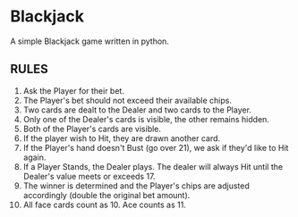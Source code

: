 # Blackjack
A simple Blackjack game written in python.

## RULES

1. Ask the Player for their bet.
2. The Player's bet should not exceed their available chips.
3. Two cards are dealt to the Dealer and two cards to the Player.
4. Only one of the Dealer's cards is visible, the other remains hidden.
5. Both of the Player's cards are visible.
6. If the player wish to Hit, they are drawn another card.
7. If the Player's hand doesn't Bust (go over 21), we ask if they'd like to Hit again.
8. If a Player Stands, the Dealer plays. The dealer will always Hit until the Dealer's value meets or exceeds 17.
9. The winner is determined and the Player's chips are adjusted accordingly (double the original bet amount).
10. All face cards count as 10. Ace counts as 11.
